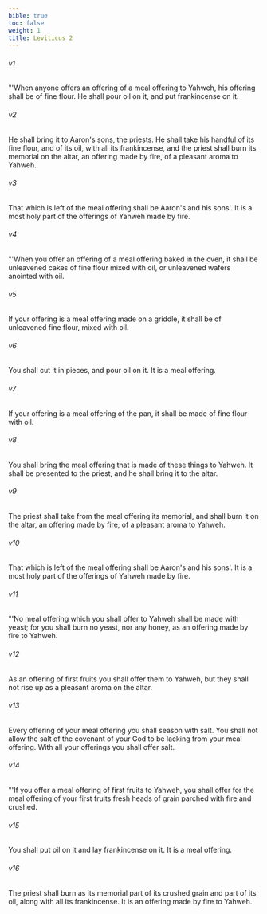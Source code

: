 ```yaml
---
bible: true
toc: false
weight: 1
title: Leviticus 2
---
```




###### v1 
"'When anyone offers an offering of a meal offering to Yahweh, his offering shall be of fine flour. He shall pour oil on it, and put frankincense on it. 

###### v2 
He shall bring it to Aaron's sons, the priests. He shall take his handful of its fine flour, and of its oil, with all its frankincense, and the priest shall burn its memorial on the altar, an offering made by fire, of a pleasant aroma to Yahweh. 

###### v3 
That which is left of the meal offering shall be Aaron's and his sons'. It is a most holy part of the offerings of Yahweh made by fire. 

###### v4 
"'When you offer an offering of a meal offering baked in the oven, it shall be unleavened cakes of fine flour mixed with oil, or unleavened wafers anointed with oil. 

###### v5 
If your offering is a meal offering made on a griddle, it shall be of unleavened fine flour, mixed with oil. 

###### v6 
You shall cut it in pieces, and pour oil on it. It is a meal offering. 

###### v7 
If your offering is a meal offering of the pan, it shall be made of fine flour with oil. 

###### v8 
You shall bring the meal offering that is made of these things to Yahweh. It shall be presented to the priest, and he shall bring it to the altar. 

###### v9 
The priest shall take from the meal offering its memorial, and shall burn it on the altar, an offering made by fire, of a pleasant aroma to Yahweh. 

###### v10 
That which is left of the meal offering shall be Aaron's and his sons'. It is a most holy part of the offerings of Yahweh made by fire. 

###### v11 
"'No meal offering which you shall offer to Yahweh shall be made with yeast; for you shall burn no yeast, nor any honey, as an offering made by fire to Yahweh. 

###### v12 
As an offering of first fruits you shall offer them to Yahweh, but they shall not rise up as a pleasant aroma on the altar. 

###### v13 
Every offering of your meal offering you shall season with salt. You shall not allow the salt of the covenant of your God to be lacking from your meal offering. With all your offerings you shall offer salt. 

###### v14 
"'If you offer a meal offering of first fruits to Yahweh, you shall offer for the meal offering of your first fruits fresh heads of grain parched with fire and crushed. 

###### v15 
You shall put oil on it and lay frankincense on it. It is a meal offering. 

###### v16 
The priest shall burn as its memorial part of its crushed grain and part of its oil, along with all its frankincense. It is an offering made by fire to Yahweh.


